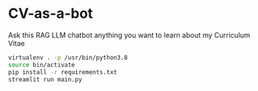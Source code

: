 CV-as-a-bot
===========

Ask this RAG LLM chatbot anything you want to learn about my Curriculum Vitae

```bash
virtualenv . -p /usr/bin/python3.8
source bin/activate
pip install -r requirements.txt
streamlit run main.py
```
